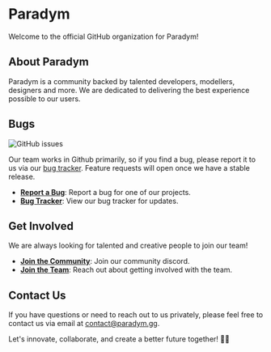 # Paradym

Welcome to the official GitHub organization for Paradym!

## About Paradym

Paradym is a community backed by talented developers, modellers, designers and more. We are dedicated to delivering the best experience possible to our users.



## Bugs

![GitHub issues](https://img.shields.io/github/issues/paradymhub/bugs?logo=openbugbounty&logoColor=fff&label=Issues)


Our team works in Github primarily, so if you find a bug, please report it to us via our [bug tracker](https://github.com/orgs/ParadymHub/projects/1). Feature requests will open once we have a stable release.

- [**Report a Bug**](https://github.com/ParadymHub/bugs/issues/new/choose): Report a bug for one of our projects.
- [**Bug Tracker**](https://github.com/orgs/ParadymHub/projects/1): View our bug tracker for updates.



## Get Involved

We are always looking for talented and creative people to join our team!

- [**Join the Community**](https://discord.gg/a9cWaRtNdk): Join our community discord.
- [**Join the Team**](https://discordapp.com/users/392517063832371200): Reach out about getting involved with the team.

## Contact Us

If you have questions or need to reach out to us privately, please feel free to contact us via email at [contact@paradym.gg](mailto:contact@paradym.gg).

Let's innovate, collaborate, and create a better future together! 🚀🌟